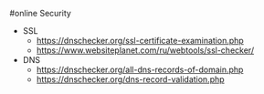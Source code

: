 #online 
Security
- SSL
	- https://dnschecker.org/ssl-certificate-examination.php
	- https://www.websiteplanet.com/ru/webtools/ssl-checker/
- DNS
	- https://dnschecker.org/all-dns-records-of-domain.php
	- https://dnschecker.org/dns-record-validation.php